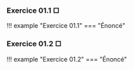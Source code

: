 
### Exercice 01.1 □
!!! example "Exercice 01.1"
    === "Énoncé" 

### Exercice 01.2 □
!!! example "Exercice 01.2"
    === "Énoncé" 
        
